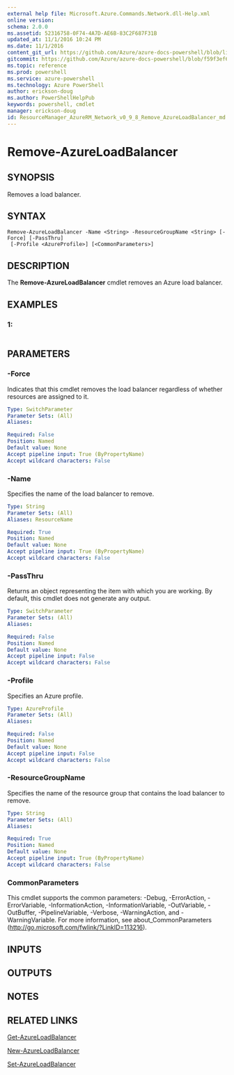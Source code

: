 ```yaml
---
external help file: Microsoft.Azure.Commands.Network.dll-Help.xml
online version: 
schema: 2.0.0
ms.assetid: 52316758-0F74-4A7D-AE6B-83C2F687F31B
updated_at: 11/1/2016 10:24 PM
ms.date: 11/1/2016
content_git_url: https://github.com/Azure/azure-docs-powershell/blob/live/azureps-cmdlets-docs/ResourceManager/AzureRM.Network/v0.9.8/Remove-AzureLoadBalancer.md
gitcommit: https://github.com/Azure/azure-docs-powershell/blob/f59f3ef60bc592383812213e69fd77ba950759ed/azureps-cmdlets-docs/ResourceManager/AzureRM.Network/v0.9.8/Remove-AzureLoadBalancer.md
ms.topic: reference
ms.prod: powershell
ms.service: azure-powershell
ms.technology: Azure PowerShell
author: erickson-doug
ms.author: PowerShellHelpPub
keywords: powershell, cmdlet
manager: erickson-doug
id: ResourceManager_AzureRM_Network_v0_9_8_Remove_AzureLoadBalancer_md
---
```


# Remove-AzureLoadBalancer

## SYNOPSIS
Removes a load balancer.

## SYNTAX

```
Remove-AzureLoadBalancer -Name <String> -ResourceGroupName <String> [-Force] [-PassThru]
 [-Profile <AzureProfile>] [<CommonParameters>]
```

## DESCRIPTION
The **Remove-AzureLoadBalancer** cmdlet removes an Azure load balancer.

## EXAMPLES

### 1:
```

```

## PARAMETERS

### -Force
Indicates that this cmdlet removes the load balancer regardless of whether resources are assigned to it.

```yaml
Type: SwitchParameter
Parameter Sets: (All)
Aliases: 

Required: False
Position: Named
Default value: None
Accept pipeline input: True (ByPropertyName)
Accept wildcard characters: False
```

### -Name
Specifies the name of the load balancer to remove.

```yaml
Type: String
Parameter Sets: (All)
Aliases: ResourceName

Required: True
Position: Named
Default value: None
Accept pipeline input: True (ByPropertyName)
Accept wildcard characters: False
```

### -PassThru
Returns an object representing the item with which you are working.
By default, this cmdlet does not generate any output.

```yaml
Type: SwitchParameter
Parameter Sets: (All)
Aliases: 

Required: False
Position: Named
Default value: None
Accept pipeline input: False
Accept wildcard characters: False
```

### -Profile
Specifies an Azure profile.

```yaml
Type: AzureProfile
Parameter Sets: (All)
Aliases: 

Required: False
Position: Named
Default value: None
Accept pipeline input: False
Accept wildcard characters: False
```

### -ResourceGroupName
Specifies the name of the resource group that contains the load balancer to remove.

```yaml
Type: String
Parameter Sets: (All)
Aliases: 

Required: True
Position: Named
Default value: None
Accept pipeline input: True (ByPropertyName)
Accept wildcard characters: False
```

### CommonParameters
This cmdlet supports the common parameters: -Debug, -ErrorAction, -ErrorVariable, -InformationAction, -InformationVariable, -OutVariable, -OutBuffer, -PipelineVariable, -Verbose, -WarningAction, and -WarningVariable. For more information, see about_CommonParameters (http://go.microsoft.com/fwlink/?LinkID=113216).

## INPUTS

## OUTPUTS

## NOTES

## RELATED LINKS

[Get-AzureLoadBalancer](xref:ResourceManager/AzureRM.Network/v0.9.8/Get-AzureLoadBalancer.md)

[New-AzureLoadBalancer](xref:ResourceManager/AzureRM.Network/v0.9.8/New-AzureLoadBalancer.md)

[Set-AzureLoadBalancer](xref:ResourceManager/AzureRM.Network/v0.9.8/Set-AzureLoadBalancer.md)



